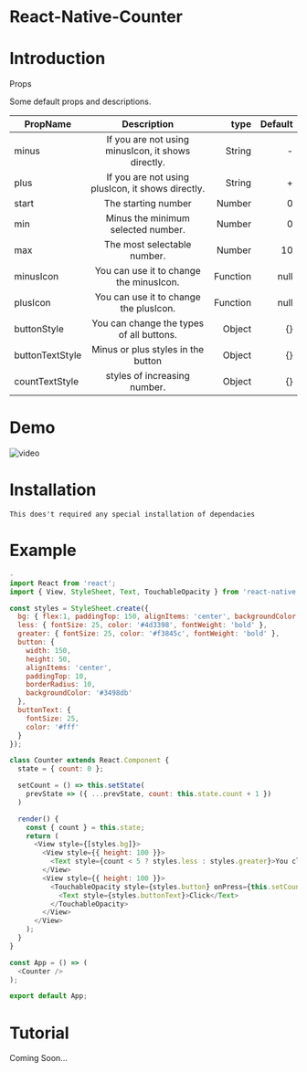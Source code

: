 # React-Native-Counter
# Introduction

Props

Some default props and descriptions.

| PropName   |      Description      |  type |  Default |
|----------|:-------------:|------:|------:|
| minus |  If you are not using minusIcon, it shows directly. | String | - |
| plus |  If you are not using plusIcon, it shows directly. | String | + |
| start |  The starting number | Number | 0 |
| min |    Minus the minimum selected number.   | Number |   0 |
| max | The most selectable number. | Number  | 10 |
| minusIcon | You can use it to change the minusIcon. | Function | null |
| plusIcon | You can use it to change the plusIcon. | Function | null |
| buttonStyle | You can change the types of all buttons. | Object |    {} |
| buttonTextStyle | Minus or plus styles in the button | Object |   {} |
| countTextStyle | styles of increasing number. | Object | {} |

# Demo 
![video](https://user-images.githubusercontent.com/86215353/181424099-b8cbc116-73d7-47ba-bf0b-b06a8a1a1c83.gif)

# Installation
```
This does't required any special installation of dependacies
```

# Example
```js
-
import React from 'react';
import { View, StyleSheet, Text, TouchableOpacity } from 'react-native';

const styles = StyleSheet.create({
  bg: { flex:1, paddingTop: 150, alignItems: 'center', backgroundColor: 'white' },
  less: { fontSize: 25, color: '#4d3398', fontWeight: 'bold' },
  greater: { fontSize: 25, color: '#f3845c', fontWeight: 'bold' },
  button: {
    width: 150,
    height: 50,
    alignItems: 'center',
    paddingTop: 10,
    borderRadius: 10,
    backgroundColor: '#3498db'
  },
  buttonText: {
    fontSize: 25,
    color: '#fff'
  }
});

class Counter extends React.Component {
  state = { count: 0 };

  setCount = () => this.setState(
    prevState => ({ ...prevState, count: this.state.count + 1 })
  )

  render() {
    const { count } = this.state;
    return (
      <View style={[styles.bg]}>
        <View style={{ height: 100 }}>
          <Text style={count < 5 ? styles.less : styles.greater}>You clicked {count} times</Text>
        </View>
        <View style={{ height: 100 }}>
          <TouchableOpacity style={styles.button} onPress={this.setCount}>
            <Text style={styles.buttonText}>Click</Text>
          </TouchableOpacity>
        </View>
      </View>
    );
  }
}

const App = () => (
  <Counter />
);

export default App;

```

# Tutorial

Coming Soon...
